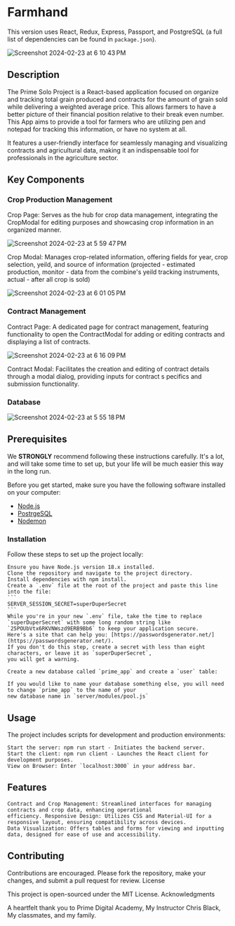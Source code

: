 # Farmhand
This version uses React, Redux, Express, Passport, and PostgreSQL (a full list of dependencies can be found in `package.json`).

![Screenshot 2024-02-23 at 6 10 43 PM](https://github.com/IFarmYouEat/FarmHand/assets/74782331/375037ff-e970-4296-8b6e-33f64b880223)


## Description

The Prime Solo Project is a React-based application focused on organize and tracking total grain produced and contracts for the amount 
of grain sold while delivering a weighted average price. This allows farmers to have a better picture of their financial position relative 
to their break even number. This App aims to provide a tool for farmers who are utilizing pen and notepad for tracking this information, 
or have no system at all. 

It features a user-friendly interface for seamlessly managing and visualizing contracts and agricultural data, making it an indispensable 
tool for professionals in the agriculture sector.

## Key Components

### Crop Production Management

Crop Page: Serves as the hub for crop data management, integrating the CropModal for editing purposes and showcasing 
crop information in an organized manner.

![Screenshot 2024-02-23 at 5 59 47 PM](https://github.com/IFarmYouEat/FarmHand/assets/74782331/14661908-96d8-4c30-9f37-bfb3a6f754bc)


Crop Modal: Manages crop-related information, offering fields for year, crop selection, yeild, and source of information 
(projected - estimated production, monitor - data from the combine's yeild tracking instruments, actual - after all crop is sold)  

![Screenshot 2024-02-23 at 6 01 05 PM](https://github.com/IFarmYouEat/FarmHand/assets/74782331/dec1572f-a1af-4be2-8694-5c40590961d1)


### Contract Management

Contract Page: A dedicated page for contract management, featuring functionality to open the ContractModal for adding or editing 
contracts and displaying a list of contracts.

![Screenshot 2024-02-23 at 6 16 09 PM](https://github.com/IFarmYouEat/FarmHand/assets/74782331/7557b108-aacf-4a95-aace-b061182d4711)

Contract Modal: Facilitates the creation and editing of contract details through a modal dialog, providing inputs for contract s
pecifics and submission functionality.

### Database

![Screenshot 2024-02-23 at 5 55 18 PM](https://github.com/IFarmYouEat/FarmHand/assets/74782331/37ac665e-bb4b-45e5-a616-60410ad4f044)

## Prerequisites
We **STRONGLY** recommend following these instructions carefully. It's a lot, and will take some time to set up, but your life will 
be much easier this way in the long run.

Before you get started, make sure you have the following software installed on your computer:

- [Node.js](https://nodejs.org/en/)
- [PostrgeSQL](https://www.postgresql.org/)
- [Nodemon](https://nodemon.io/)


### Installation

Follow these steps to set up the project locally:

    Ensure you have Node.js version 18.x installed.
    Clone the repository and navigate to the project directory.
    Install dependencies with npm install.
    Create a `.env` file at the root of the project and paste this line into the file:
    ```
    SERVER_SESSION_SECRET=superDuperSecret
    ```
    While you're in your new `.env` file, take the time to replace `superDuperSecret` with some long random string like 
    `25POUbVtx6RKVNWszd9ERB9Bb6` to keep your application secure. 
    Here's a site that can help you: [https://passwordsgenerator.net/](https://passwordsgenerator.net/). 
    If you don't do this step, create a secret with less than eight characters, or leave it as `superDuperSecret`, 
    you will get a warning.

    Create a new database called `prime_app` and create a `user` table:

    If you would like to name your database something else, you will need to change `prime_app` to the name of your 
    new database name in `server/modules/pool.js`

## Usage

The project includes scripts for development and production environments:

    Start the server: npm run start - Initiates the backend server.
    Start the client: npm run client - Launches the React client for development purposes.
    View on Browser: Enter `localhost:3000` in your address bar. 

## Features

    Contract and Crop Management: Streamlined interfaces for managing contracts and crop data, enhancing operational 
    efficiency. Responsive Design: Utilizes CSS and Material-UI for a responsive layout, ensuring compatibility across devices.
    Data Visualization: Offers tables and forms for viewing and inputting data, designed for ease of use and accessibility.

## Contributing

Contributions are encouraged. Please fork the repository, make your changes, and submit a pull request for review.
License

This project is open-sourced under the MIT License.
Acknowledgments

A heartfelt thank you to Prime Digital Academy, My Instructor Chris Black, My classmates, and my family. 
